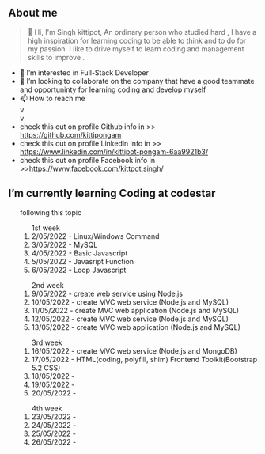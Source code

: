 
## About me
> 👋 Hi, I'm Singh kittipot, An ordinary person who studied hard , I have a high inspiration for learning coding to be able to think and to do for my passion. I like to drive myself to learn coding and management skills to improve .
> 
- 👀 I’m interested in Full-Stack Developer
- 💞️ I’m looking to collaborate on the company that have a good teammate and opportuninty for learning coding and develop myself
- 📫 How to reach me <br>
v <br>
v <br>
- check this out on profile Github info in >> https://github.com/kittipongam 
- check this out on profile Linkedin info in >> https://www.linkedin.com/in/kittipot-pongam-6aa9921b3/
- check this out on profile Facebook info in >>https://www.facebook.com/kittpot.singh/

<!---
kittipongam/kittipongam is a ✨ special ✨ repository because its `README.md` (this file) appears on your GitHub profile.
You can click the Preview link to take a look at your changes.
--->

## I’m currently learning Coding at codestar

<ol>
following this topic
      <ol> 1st week
            <li> 2/05/2022 - Linux/Windows Command </li>
            <li> 3/05/2022 - MySQL </li>
            <li> 4/05/2022 - Basic Javascript </li>
            <li> 5/05/2022 - Javasript Function </li>
            <li> 6/05/2022 - Loop Javascript </li>
      </ol>
      <ol> 2nd week
            <li> 9/05/2022 - create web service using Node.js </li>
            <li> 10/05/2022 - create MVC web service (Node.js and MySQL)  </li>
            <li> 11/05/2022 - create MVC web application (Node.js and MySQL) </li>
            <li> 12/05/2022 - create MVC web service (Node.js and MySQL)</li>
            <li> 13/05/2022 - create MVC web application (Node.js and MySQL) </li>
      </ol>
      <ol> 3rd week
            <li> 16/05/2022 - create MVC web service (Node.js and MongoDB)</li>
            <li> 17/05/2022 - HTML(coding, polyfill, shim) Frontend Toolkit(Bootstrap 5.2 CSS) </li>
            <li> 18/05/2022 - </li>
            <li> 19/05/2022 - </li>
            <li> 20/05/2022 - </li>
      </ol>
      <ol> 4th week
            <li> 23/05/2022 - </li>
            <li> 24/05/2022 - </li>
            <li> 25/05/2022 - </li>
            <li> 26/05/2022 - </li>
      </ol>
</ol>


